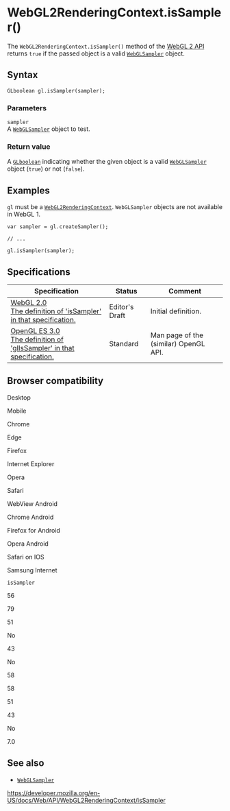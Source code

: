 WebGL2RenderingContext.isSampler()
==================================

The `WebGL2RenderingContext.isSampler()` method of the [WebGL 2 API](../webgl_api) returns `true` if the passed object is a valid [`WebGLSampler`](../webglsampler) object.

Syntax
------

    GLboolean gl.isSampler(sampler);

### Parameters

`sampler`  
A [`WebGLSampler`](../webglsampler) object to test.

### Return value

A [`GLboolean`](../webgl_api/types) indicating whether the given object is a valid [`WebGLSampler`](../webglsampler) object (`true`) or not (`false`).

Examples
--------

`gl` must be a [`WebGL2RenderingContext`](../webgl2renderingcontext). `WebGLSampler` objects are not available in WebGL 1.

    var sampler = gl.createSampler();

    // ...

    gl.isSampler(sampler);

Specifications
--------------

<table><thead><tr class="header"><th>Specification</th><th>Status</th><th>Comment</th></tr></thead><tbody><tr class="odd"><td><a href="https://www.khronos.org/registry/webgl/specs/latest/2.0/#3.7.13">WebGL 2.0<br />
<span class="small">The definition of 'isSampler' in that specification.</span></a></td><td><span class="spec-ed">Editor's Draft</span></td><td>Initial definition.</td></tr><tr class="even"><td><a href="https://www.khronos.org/opengles/sdk/docs/man3/html/glIsSampler.xhtml">OpenGL ES 3.0<br />
<span class="small">The definition of 'glIsSampler' in that specification.</span></a></td><td><span class="spec-standard">Standard</span></td><td>Man page of the (similar) OpenGL API.</td></tr></tbody></table>

Browser compatibility
---------------------

Desktop

Mobile

Chrome

Edge

Firefox

Internet Explorer

Opera

Safari

WebView Android

Chrome Android

Firefox for Android

Opera Android

Safari on IOS

Samsung Internet

`isSampler`

56

79

51

No

43

No

58

58

51

43

No

7.0

See also
--------

-   [`WebGLSampler`](../webglsampler)

<a href="https://developer.mozilla.org/en-US/docs/Web/API/WebGL2RenderingContext/isSampler" class="_attribution-link">https://developer.mozilla.org/en-US/docs/Web/API/WebGL2RenderingContext/isSampler</a>
